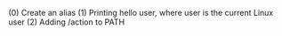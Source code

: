 (0) Create an alias
(1) Printing hello user, where user is the current Linux user
(2) Adding /action to PATH
